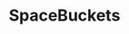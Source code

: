 ---
title: SpaceBuckets
crosslinks:
- HandsOnComplexity
- microgrowery
- Autoflowers
- livven
- Pigrow
- macrogrowery
- RainManGardens
- space
- VoltDwellers
- Head2HeadMG
- Marijuana
- Futurology
- autoflowers
- H2Grow
- NoTillGrowery
- NoStupidQuestions
- metric_units
- handsoncomplexity
---